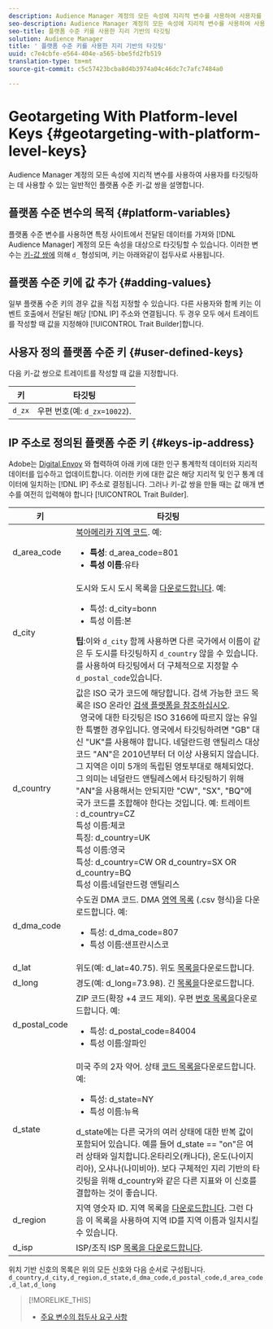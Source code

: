 ```yaml
---
description: Audience Manager 계정의 모든 속성에 지리적 변수를 사용하여 사용자를 타깃팅하는 데 사용할 수 있는 일반적인 플랫폼 수준 키-값 쌍을 설명합니다.
seo-description: Audience Manager 계정의 모든 속성에 지리적 변수를 사용하여 사용자를 타깃팅하는 데 사용할 수 있는 일반적인 플랫폼 수준 키-값 쌍을 설명합니다.
seo-title: 플랫폼 수준 키를 사용한 지리 기반의 타깃팅
solution: Audience Manager
title: ' 플랫폼 수준 키를 사용한 지리 기반의 타깃팅'
uuid: c7e4cbfe-e564-404e-a565-bbe5fd2fb519
translation-type: tm+mt
source-git-commit: c5c57423bcba8d4b3974a04c46dc7c7afc7484a0

---
```



# Geotargeting With Platform-level Keys {#geotargeting-with-platform-level-keys}

Audience Manager 계정의 모든 속성에 지리적 변수를 사용하여 사용자를 타깃팅하는 데 사용할 수 있는 일반적인 플랫폼 수준 키-값 쌍을 설명합니다.

<!-- c_tb_platform_vars.xml -->

## 플랫폼 수준 변수의 목적 {#platform-variables}

플랫폼 수준 변수를 사용하면 특정 사이트에서 전달된 데이터를 가져와 [!DNL Audience Manager] 계정의 모든 속성을 대상으로 타깃팅할 수 있습니다. 이러한 변수는 [키-값 쌍에](../../reference/key-value-pairs-explained.md) 의해 `d_` 형성되며, 키는 아래와같이 접두사로 사용됩니다.

## 플랫폼 수준 키에 값 추가 {#adding-values}

일부 플랫폼 수준 키의 경우 값을 직접 지정할 수 있습니다. 다른 사용자와 함께 키는 이벤트 호출에서 전달된 해당 [!DNL IP] 주소와 연결됩니다. 두 경우 모두 에서 트레이트를 작성할 때 값을 지정해야 [!UICONTROL Trait Builder]합니다.

## 사용자 정의 플랫폼 수준 키 {#user-defined-keys}

다음 키-값 쌍으로 트레이트를 작성할 때 값을 지정합니다.

| 키 | 타깃팅 |
|---|---|
| `d_zx` | 우편 번호(예: `d_zx=10022`). |

## IP 주소로 정의된 플랫폼 수준 키 {#keys-ip-address}

Adobe는 [Digital Envoy](https://www.digitalenvoy.com/) 와 협력하여 아래 키에 대한 인구 통계학적 데이터와 지리적 데이터를 입수하고 업데이트합니다. 이러한 키에 대한 값은 해당 지리적 및 인구 통계 데이터에 일치하는 [!DNL IP] 주소로 결정됩니다. 그러나 키-값 쌍을 만들 때는 값 매개 변수를 여전히 입력해야 합니다 [!UICONTROL Trait Builder].

| 키 | 타깃팅 |
|--- |--- |
| d_area_code | [북아메리카 지역 코드](https://en.wikipedia.org/wiki/List_of_North_American_Numbering_Plan_area_codes).  예: <ul><li>**특성**: d_area_code=801</li><li>**특성 이름**:유타</li></ul> |
| d_city | 도시와 도시 도시 목록을 [다운로드합니다](assets/d_city.txt).  예: <ul><li>특성: d_city=bonn</li><li>특성 이름:본</li></ul> **팁**:이와 `d_city` 함께 사용하면 다른 국가에서 이름이 같은 두 도시를 타깃팅하지 `d_country` 않을 수 있습니다. 를 사용하여 타깃팅에서 더 구체적으로 지정할 수 `d_postal_code`있습니다. |
| d_country | 값은 ISO 국가 코드에 해당합니다. 검색 가능한 코드 목록은 ISO 온라인 [검색 플랫폼을 참조하십시오](https://www.iso.org/obp/ui/#home). <br>  영국에 대한 타깃팅은 ISO 3166에 따르지 않는 유일한 특별한 경우입니다. 영국에서 타깃팅하려면 "GB" 대신 "UK"를 사용해야 합니다.  네덜란드령 앤틸리스 대상 코드 "AN"은 2010년부터 더 이상 사용되지 않습니다. 그 지역은 이미 5개의 독립된 영토부대로 해체되었다. 그 의미는 네덜란드 앤틸레스에서 타깃팅하기 위해 "AN"을 사용해서는 안되지만 "CW", "SX", "BQ"에 국가 코드를 조합해야 한다는 것입니다.  예: 트레이트 <br>: d_country=CZ <br>특성 이름:체코 <br>특징: d_country=UK <br>특성 이름:영국 <br>특성: d_country=CW OR d_country=SX OR d_country=BQ <br>특성 이름:네덜란드령 앤틸리스 |
| d_dma_code | 수도권 DMA 코드. DMA [영역 목록](assets/DMAregions.csv) (.csv 형식)을 다운로드합니다.  예: <ul><li>특성: d_dma_code=807</li><li>특성 이름:샌프란시스코</li></ul> |
| d_lat | 위도(예: d_lat=40.75). 위도 [목록을](assets/d_lat.txt)다운로드합니다. |
| d_long | 경도(예: d_long=73.98). 긴 [목록을](assets/d_long.txt)다운로드합니다. |
| d_postal_code | ZIP 코드(확장 +4 코드 제외). 우편 [번호 목록을](assets/d_postal_code.txt)다운로드합니다.  예: <ul><li>특성: d_postal_code=84004 </li><li>특성 이름:알파인</li></ul> |
| d_state | 미국 주의 2자 약어. 상태 [코드 목록을](assets/d_state.txt)다운로드합니다.  예: <ul><li>특성: d_state=NY </li><li>특성 이름:뉴욕</li></ul>d_state에는 다른 국가의 여러 상태에 대한 반복 값이 포함되어 있습니다. 예를 들어 d_state == "on"은 여러 상태와 일치합니다.온타리오(캐나다), 온도(나이지리아), 오샤나(나미비아). 보다 구체적인 지리 기반의 타깃팅을 위해 d_country와 같은 다른 지표와 이 신호를 결합하는 것이 좋습니다. |
|  d_region | 지역 영숫자 ID. 지역 목록을 [다운로드합니다](assets/Country_RegionCodes_City.csv).  그런 다음 이 목록을 사용하여 지역 ID를 지역 이름과 일치시킬 수 있습니다. |
| d_isp | ISP/조직 ISP [목록을 다운로드합니다](assets/d_isp.txt). |

위치 기반 신호의 [](assets/all.csv) 목록은 위의 모든 신호와 다음 순서로 구성됩니다. `d_country,d_city,d_region,d_state,d_dma_code,d_postal_code,d_area_code,d_lat,d_long`

>[!MORELIKE_THIS]
>
>* [주요 변수의 접두사 요구 사항](../../features/traits/trait-variable-prefixes.md)

